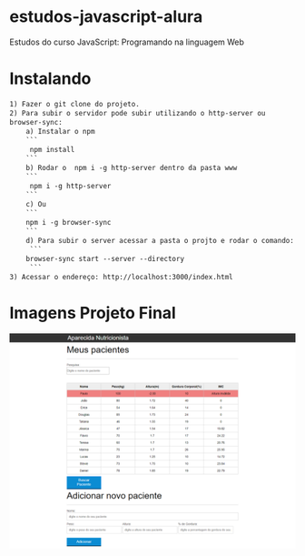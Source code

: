 # estudos-javascript-alura
Estudos do curso JavaScript: Programando na linguagem Web


# Instalando

    1) Fazer o git clone do projeto.
    2) Para subir o servidor pode subir utilizando o http-server ou browser-sync:
        a) Instalar o npm
        ```
         npm install
        ```
        b) Rodar o  npm i -g http-server dentro da pasta www
        ```
         npm i -g http-server
        ```
        c) Ou 
        ```
        npm i -g browser-sync
        ```
        d) Para subir o server acessar a pasta o projto e rodar o comando: 
         ```
        browser-sync start --server --directory
         ```
    3) Acessar o endereço: http://localhost:3000/index.html


# Imagens Projeto Final
  
  ![alt text](docs/AparecidaNutricao.png "PrintScreen Projeto Final")